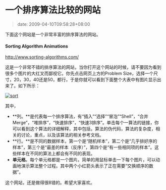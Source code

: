# 一个排序算法比较的网站
>date: 2009-04-10T09:58:28+08:00


下面这个网站是一个非常丰富的排序算法的网站。


#### Sorting Algorithm Animations
<http://www.sorting-algorithms.com/>


这是一个非常不错的排序算法的网站，当你打开这个网站的时候，请不要因为看到很多个图片的大红叉而鄙视它。你先点击网页上方的Problem Size，选择一个尺寸，20，30，40还是50，都行，于是你就可以看到下面整个大表中有图片显示出来了。如下所示：


[![sort](https://coolshell.cn/wp-content/uploads/2009/04/sort-300x160.jpg "sort")](https://coolshell.cn/wp-content/uploads/2009/04/sort.jpg)



其中，


* **列。**是代表每一个排序算法，有“插入”“选择”“冒泡”“Shell”，“合并Merge”，“堆排序”，“快速排序”，“快速3排序”。单击每个一算法的链接，你可以看到这个算法的详细解释，其中包括，算法的伪代码，算法的复杂度，相关的讨论，重点，以及该算法的相关参考文档。
* **行。**是不同的数据样本，第一个是“随机样本”，第二个是“几乎排好序的样本”，第三个是“最差的样本（反序）”，第四个是“有一些相同项的样本”。这些样本在不同的算法上都会有不同的表现。
* **单元格**。每个单元格都是一个图片。简单的用鼠标单击一下每个图片，可以动画地演示算法整个过程。其中两个小红箭头表示了正在需要“交换顺序的数据”。


这个网站，还是做得很8错的。希望大家喜欢。


